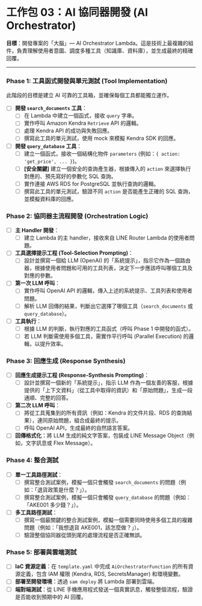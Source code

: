 # 工作包 03：AI 協同器開發 (AI Orchestrator)

**目標**：開發專案的「大腦」— AI Orchestrator Lambda。這是技術上最複雜的組件，負責理解使用者意圖、調度多種工具（知識庫、資料庫），並生成最終的精確回覆。

---

### Phase 1: 工具函式開發與單元測試 (Tool Implementation)

此階段的目標是建立 AI 可靠的工具箱，並確保每個工具都能獨立運作。

- [ ] **開發 `search_documents` 工具**：
    - [ ] 在 Lambda 中建立一個函式，接收 `query` 字串。
    - [ ] 實作呼叫 Amazon Kendra `Retrieve` API 的邏輯。
    - [ ] 處理 Kendra API 的成功與失敗回應。
    - [ ] 撰寫此工具的單元測試，使用 mock 來模擬 Kendra SDK 的回應。
- [ ] **開發 `query_database` 工具**：
    - [ ] 建立一個函式，接收一個結構化物件 `parameters` (例如：`{ action: 'get_price', ... }`)。
    - [ ] **[安全關鍵]** 建立一個安全的查詢產生器，根據傳入的 `action` 來選擇執行對應的、預先寫好的參數化 SQL 查詢。
    - [ ] 實作連接 AWS RDS for PostgreSQL 並執行查詢的邏輯。
    - [ ] 撰寫此工具的單元測試，驗證不同 `action` 是否能產生正確的 SQL 查詢，並模擬資料庫的回應。

### Phase 2: 協同器主流程開發 (Orchestration Logic)

- [ ] **主 Handler 開發**：
    - [ ] 建立 Lambda 的主 handler，接收來自 LINE Router Lambda 的使用者問題。
- [ ] **工具選擇提示工程 (Tool-Selection Prompting)**：
    - [ ] 設計並撰寫一個給 LLM (OpenAI) 的「系統提示」，指示它作為一個路由器，根據使用者問題和可用的工具列表，決定下一步應該呼叫哪個工具及對應的參數。
- [ ] **第一次 LLM 呼叫**：
    - [ ] 實作呼叫 OpenAI API 的邏輯，傳入上述的系統提示、工具列表和使用者問題。
    - [ ] 解析 LLM 回傳的結果，判斷出它選擇了哪個工具（`search_documents` 或 `query_database`）。
- [ ] **工具執行**：
    - [ ] 根據 LLM 的判斷，執行對應的工具函式（呼叫 Phase 1 中開發的函式）。
    - [ ] 若 LLM 判斷需使用多個工具，需實作平行呼叫 (Parallel Execution) 的邏輯，以提升效率。

### Phase 3: 回應生成 (Response Synthesis)

- [ ] **回應生成提示工程 (Response-Synthesis Prompting)**：
    - [ ] 設計並撰寫一個新的「系統提示」，指示 LLM 作為一個友善的客服，根據提供的「上下文資料」（從工具中取得的資訊）和「原始問題」，生成一段通順、完整的回答。
- [ ] **第二次 LLM 呼叫**：
    - [ ] 將從工具蒐集到的所有資訊（例如：Kendra 的文件片段、RDS 的查詢結果），連同原始問題，組合成最終的提示。
    - [ ] 呼叫 OpenAI API，生成最終的自然語言答案。
- [ ] **回傳格式化**：將 LLM 生成的純文字答案，包裝成 LINE Message Object（例如，文字訊息或 Flex Message）。

### Phase 4: 整合測試

- [ ] **單一工具路徑測試**：
    - [ ] 撰寫整合測試案例，模擬一個只會觸發 `search_documents` 的問題（例如：「退貨政策是什麼？」）。
    - [ ] 撰寫整合測試案例，模擬一個只會觸發 `query_database` 的問題（例如：「AKE001 多少錢？」）。
- [ ] **多工具路徑測試**：
    - [ ] 撰寫一個最關鍵的整合測試案例，模擬一個需要同時使用多個工具的複雜問題（例如：「我想退貨 AKE001，該怎麼做？」）。
    - [ ] 驗證整個協同器從頭到尾的處理流程是否正確無誤。

### Phase 5: 部署與雲端測試

- [ ] **IaC 資源定義**：在 `template.yaml` 中完成 `AiOrchestratorFunction` 的所有資源定義，包含 IAM 權限 (Kendra, RDS, SecretsManager) 和環境變數。
- [ ] **部署至開發環境**：透過 `sam deploy` 將 Lambda 部署到雲端。
- [ ] **端對端測試**：從 LINE 手機應用程式發送一個真實訊息，觸發整個流程，驗證是否能收到預期中的 AI 回覆。